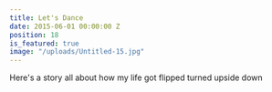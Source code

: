 ```yaml
---
title: Let's Dance
date: 2015-06-01 00:00:00 Z
position: 18
is_featured: true
image: "/uploads/Untitled-15.jpg"
---
```


Here's a story all about how my life got flipped turned upside down

